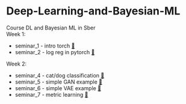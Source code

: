 # Deep-Learning-and-Bayesian-ML
Course DL and Bayesian ML in Sber                    
Week 1:
- seminar_1 - intro torch [📄](./week_1/seminar1_pytorch_basics.ipynb)
- seminar_2 - log reg in pytorch [📄](./week_1/seminar2_logistic_regression.ipynb)                  

Week 2:                  
- seminar_4 - cat/dog classification [📄](./week_2/seminar4_cats_dogs.ipynb)
- seminar_5 - simple GAN example [📄](./week_2/seminar5_GAN.ipynb)
- seminar_6 - simple VAE example [📄](./week_2/seminar6_VAE.ipynb)
- seminar_7 - metric learning [📄](./week_2/seminar7_metric_learning.ipynb)
